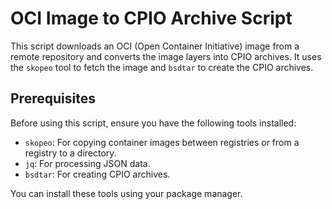 # OCI Image to CPIO Archive Script

This script downloads an OCI (Open Container Initiative) image from a remote repository and converts the image layers into CPIO archives. It uses the `skopeo` tool to fetch the image and `bsdtar` to create the CPIO archives.

## Prerequisites

Before using this script, ensure you have the following tools installed:

- `skopeo`: For copying container images between registries or from a registry to a directory.
- `jq`: For processing JSON data.
- `bsdtar`: For creating CPIO archives.

You can install these tools using your package manager.